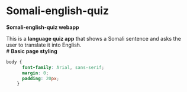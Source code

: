 # Somali-english-quiz
**Somali-english-quiz webapp**

This is a **language quiz app** that shows a Somali sentence and asks the user to translate it into English. <br >
                               #  **Basic page styling**
```css
body {
      font-family: Arial, sans-serif;
      margin: 0;
      padding: 20px;
    }
```
```html

```
